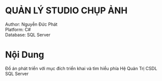 # QUẢN LÝ STUDIO CHỤP ẢNH

Author: Nguyễn Đức Phát <br/>
Platform: C# <br/>
Database: SQL Server <br/>

# Nội Dung
 Đồ án phát triển với mục đích triển khai và tìm hiểu phía Hệ Quản Trị CSDL SQL Server
